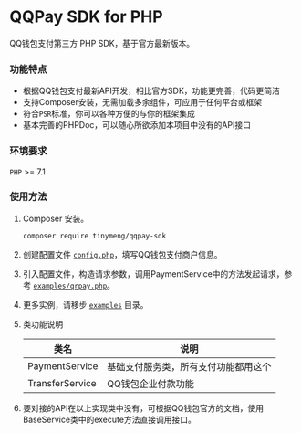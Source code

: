 # QQPay SDK for PHP
QQ钱包支付第三方 PHP SDK，基于官方最新版本。

### 功能特点

- 根据QQ钱包支付最新API开发，相比官方SDK，功能更完善，代码更简洁
- 支持Composer安装，无需加载多余组件，可应用于任何平台或框架
- 符合`PSR`标准，你可以各种方便的与你的框架集成
- 基本完善的PHPDoc，可以随心所欲添加本项目中没有的API接口

### 环境要求

`PHP` >= 7.1

### 使用方法

1. Composer 安装。

   ```bash
   composer require tinymeng/qqpay-sdk
   ```

2. 创建配置文件 [`config.php`](./examples/config.php)，填写QQ钱包支付商户信息。

3. 引入配置文件，构造请求参数，调用PaymentService中的方法发起请求，参考 [`examples/qrpay.php`](./examples/qrpay.php)。

4. 更多实例，请移步 [`examples`](examples/) 目录。

5. 类功能说明

   | 类名            | 说明                                 |
   | --------------- | ------------------------------------ |
   | PaymentService  | 基础支付服务类，所有支付功能都用这个 |
   | TransferService | QQ钱包企业付款功能                   |
   
6. 要对接的API在以上实现类中没有，可根据QQ钱包官方的文档，使用BaseService类中的execute方法直接调用接口。

   

